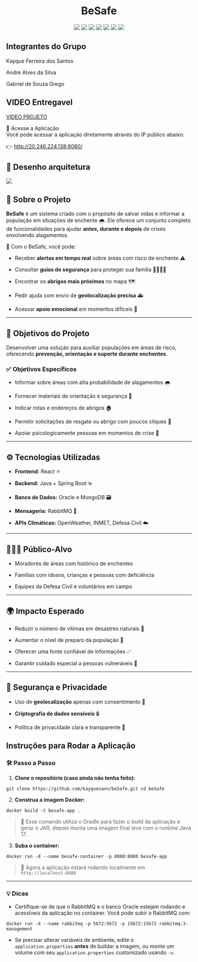 
<h1 align="center">BeSafe</h1>  


<p align="center">
  <img src="https://img.shields.io/badge/spring-%236DB33F.svg?style=for-the-badge&logo=spring&logoColor=white"/>
  <img src="https://img.shields.io/badge/IntelliJIDEA-000000.svg?style=for-the-badge&logo=intellij-idea&logoColor=white"/>
  <img src="https://img.shields.io/badge/java-%23ED8B00.svg?style=for-the-badge&logo=openjdk&logoColor=white"/>
  <img src="https://img.shields.io/badge/Hibernate-59666C?style=for-the-badge&logo=Hibernate&logoColor=white"/>
  <img src="https://img.shields.io/badge/Gradle-02303A.svg?style=for-the-badge&logo=Gradle&logoColor=white"/>
  <img src="https://img.shields.io/badge/github-%23121011.svg?style=for-the-badge&logo=github&logoColor=white"/>
  <img src="https://img.shields.io/badge/Oracle-F80000?style=for-the-badge&logo=oracle&logoColor=white"/>
</p>

## Integrantes do Grupo

Kayque Ferreira dos Santos

André Alves da Silva

Gabriel de Souza Grego
## VIDEO Entregavel
[VIDEO PROJETO](https://youtu.be/qXWeq2WXEKU)


🚀 Acesse a Aplicação  
Você pode acessar a aplicação diretamente através do IP público abaixo:

👉 http://20.246.224.138:8080/

## 📐 Desenho arquitetura
![](https://i.ibb.co/B2S0Bbdm/arquitetura-cloud-computing-v2.png)

## 🧠 Sobre o Projeto

**BeSafe** é um sistema criado com o propósito de salvar vidas e informar a população em situações de enchente 🌧️. Ele oferece um conjunto completo de funcionalidades para ajudar **antes, durante e depois** de crises envolvendo alagamentos.

📲 Com o BeSafe, você pode:

-   Receber **alertas em tempo real** sobre áreas com risco de enchente ⚠️

-   Consultar **guias de segurança** para proteger sua família 👨‍👩‍👧‍👦

-   Encontrar os **abrigos mais próximos** no mapa 🗺️

-   Pedir ajuda com envio de **geolocalização precisa** 🚑

-   Acessar **apoio emocional** em momentos difíceis 💙


----------

## 🎯 Objetivos do Projeto


Desenvolver uma solução para auxiliar populações em áreas de risco, oferecendo **prevenção, orientação e suporte durante enchentes**.

### ✅ Objetivos Específicos

-   Informar sobre áreas com alta probabilidade de alagamentos 🌧️

-   Fornecer materiais de orientação e segurança 📘

-   Indicar rotas e endereços de abrigos 🏠

-   Permitir solicitações de resgate ou abrigo com poucos cliques 📍

-   Apoiar psicologicamente pessoas em momentos de crise 💬


----------

## ⚙️ Tecnologias Utilizadas

-   **Frontend:** React ⚛️

-   **Backend:** Java + Spring Boot ☕

-   **Banco de Dados:** Oracle e MongoDB 🗃️

-   **Mensageria:** RabbitMQ 🐰

-   **APIs Climáticas:** OpenWeather, INMET, Defesa Civil ☁️


----------

## 🧑‍🤝‍🧑 Público-Alvo

-   Moradores de áreas com histórico de enchentes

-   Famílias com idosos, crianças e pessoas com deficiência

-   Equipes da Defesa Civil e voluntários em campo


----------

## 🌍 Impacto Esperado

-   Reduzir o número de vítimas em desastres naturais 🙏

-   Aumentar o nível de preparo da população 📢

-   Oferecer uma fonte confiável de informações ✅

-   Garantir cuidado especial a pessoas vulneráveis 🤝


----------

## 🔐 Segurança e Privacidade

-   Uso de **geolocalização** apenas com consentimento 📍

-   **Criptografia de dados sensíveis** 🔒

-   Política de privacidade clara e transparente 📝





## Instruções para Rodar a Aplicação


### 🛠️ Passo a Passo

1.  **Clone o repositório (caso ainda não tenha feito):**



`git clone https://github.com/kayquesann/beSafe.git cd beSafe`

2.  **Construa a imagem Docker:**




`docker build -t besafe-app .`

> 🧱 Esse comando utiliza o Gradle para fazer o build da aplicação e gerar o JAR, depois monta uma imagem final leve com o runtime Java 17.

3.  **Suba o container:**



`docker run -d --name besafe-container -p 8080:8080 besafe-app`

> 🔁 Agora a aplicação estará rodando localmente em `http://localhost:8080`

----------

### 💡 Dicas

-   Certifique-se de que o RabbitMQ e o banco Oracle estejam rodando e acessíveis da aplicação no container. Você pode subir o RabbitMQ com:



`docker run -d --name rabbitmq -p 5672:5672 -p 15672:15672 rabbitmq:3-management`

-   Se precisar alterar variáveis de ambiente, edite o `application.properties` **antes** de buildar a imagem, ou monte um volume com seu `application.properties` customizado usando `-v`.